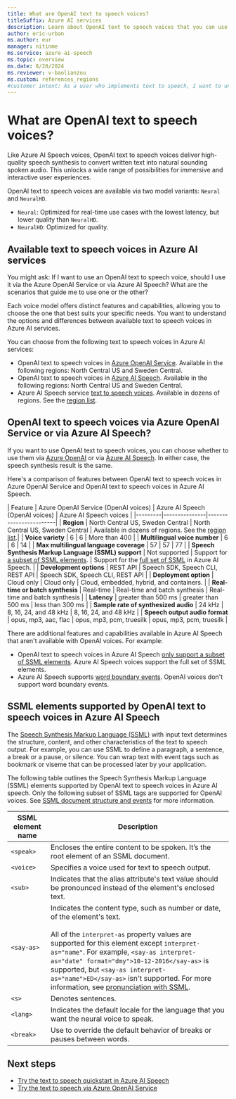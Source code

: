 ```yaml
---
title: What are OpenAI text to speech voices?
titleSuffix: Azure AI services
description: Learn about OpenAI text to speech voices that you can use with speech synthesis.
author: eric-urban
ms.author: eur
manager: nitinme
ms.service: azure-ai-speech
ms.topic: overview
ms.date: 8/20/2024
ms.reviewer: v-baolianzou
ms.custom: references_regions
#customer intent: As a user who implements text to speech, I want to understand the options and differences between available OpenAI text to speech voices in Azure AI services.
---
```


# What are OpenAI text to speech voices? 

Like Azure AI Speech voices, OpenAI text to speech voices deliver high-quality speech synthesis to convert written text into natural sounding spoken audio. This unlocks a wide range of possibilities for immersive and interactive user experiences. 

OpenAI text to speech voices are available via two model variants: `Neural` and `NeuralHD`.

- `Neural`: Optimized for real-time use cases with the lowest latency, but lower quality than `NeuralHD`.
- `NeuralHD`: Optimized for quality.

## Available text to speech voices in Azure AI services

You might ask: If I want to use an OpenAI text to speech voice, should I use it via the Azure OpenAI Service or via Azure AI Speech? What are the scenarios that guide me to use one or the other?

Each voice model offers distinct features and capabilities, allowing you to choose the one that best suits your specific needs. You want to understand the options and differences between available text to speech voices in Azure AI services.

You can choose from the following text to speech voices in Azure AI services:

- OpenAI text to speech voices in [Azure OpenAI Service](../openai/reference.md#text-to-speech). Available in the following regions: North Central US and Sweden Central.
- OpenAI text to speech voices in [Azure AI Speech](./language-support.md?tabs=tts#multilingual-voices). Available in the following regions: North Central US and Sweden Central.
- Azure AI Speech service [text to speech voices](./language-support.md?tabs=tts#prebuilt-neural-voices). Available in dozens of regions. See the [region list](regions.md#speech-service).

## OpenAI text to speech voices via Azure OpenAI Service or via Azure AI Speech?

If you want to use OpenAI text to speech voices, you can choose whether to use them via [Azure OpenAI](../openai/text-to-speech-quickstart.md) or via [Azure AI Speech](./get-started-text-to-speech.md#openai-text-to-speech-voices-in-azure-ai-speech). In either case, the speech synthesis result is the same. 

Here's a comparison of features between OpenAI text to speech voices in Azure OpenAI Service and OpenAI text to speech voices in Azure AI Speech. 

| Feature | Azure OpenAI Service (OpenAI voices) | Azure AI Speech (OpenAI voices) | Azure AI Speech voices |
|---------|---------------|------------------------|
| **Region** | North Central US, Sweden Central | North Central US, Sweden Central | Available in dozens of regions. See the [region list](regions.md#speech-service).|
| **Voice variety** | 6 | 6 | More than 400 |
| **Multilingual voice number** | 6 | 6 | 14 |
| **Max multilingual language coverage** | 57 | 57 | 77 |
| **Speech Synthesis Markup Language (SSML) support** | Not supported | Support for [a subset of SSML elements](#ssml-elements-supported-by-openai-text-to-speech-voices-in-azure-ai-speech). | Support for the [full set of SSML](speech-synthesis-markup-structure.md) in Azure AI Speech. |
| **Development options** | REST API | Speech SDK, Speech CLI, REST API | Speech SDK, Speech CLI, REST API |
| **Deployment option** | Cloud only | Cloud only | Cloud, embedded, hybrid, and containers. |
| **Real-time or batch synthesis** |  Real-time | Real-time and batch synthesis | Real-time and batch synthesis |
| **Latency** | greater than 500 ms | greater than 500 ms | less than 300 ms |
| **Sample rate of synthesized audio** | 24 kHz | 8, 16, 24, and 48 kHz | 8, 16, 24, and 48 kHz |
| **Speech output audio format** | opus, mp3, aac, flac | opus, mp3, pcm, truesilk | opus, mp3, pcm, truesilk |

There are additional features and capabilities available in Azure AI Speech that aren't available with OpenAI voices. For example:
- OpenAI text to speech voices in Azure AI Speech [only support a subset of SSML elements](#ssml-elements-supported-by-openai-text-to-speech-voices-in-azure-ai-speech). Azure AI Speech voices support the full set of SSML elements.
- Azure AI Speech supports [word boundary events](./how-to-speech-synthesis.md#subscribe-to-synthesizer-events). OpenAI voices don't support word boundary events. 


## SSML elements supported by OpenAI text to speech voices in Azure AI Speech

The [Speech Synthesis Markup Language (SSML)](./speech-synthesis-markup.md) with input text determines the structure, content, and other characteristics of the text to speech output. For example, you can use SSML to define a paragraph, a sentence, a break or a pause, or silence. You can wrap text with event tags such as bookmark or viseme that can be processed later by your application.

The following table outlines the Speech Synthesis Markup Language (SSML) elements supported by OpenAI text to speech voices in Azure AI speech. Only the following subset of SSML tags are supported for OpenAI voices. See [SSML document structure and events](speech-synthesis-markup-structure.md) for more information.

| SSML element name | Description |
| --- | --- |
| `<speak>` | Encloses the entire content to be spoken. It’s the root element of an SSML document. |
| `<voice>` | Specifies a voice used for text to speech output. |
| `<sub>` | Indicates that the alias attribute's text value should be pronounced instead of the element's enclosed text. |
| `<say-as>` | Indicates the content type, such as number or date, of the element's text.<br/><br/>All of the `interpret-as` property values are supported for this element except `interpret-as="name"`. For example, `<say-as interpret-as="date" format="dmy">10-12-2016</say-as>` is supported, but `<say-as interpret-as="name">ED</say-as>` isn't supported. For more information, see [pronunciation with SSML](./speech-synthesis-markup-pronunciation.md#say-as-element). |
| `<s>` | Denotes sentences. |
| `<lang>` | Indicates the default locale for the language that you want the neural voice to speak.  |
| `<break>` | Use to override the default behavior of breaks or pauses between words. |

## Next steps

- [Try the text to speech quickstart in Azure AI Speech](get-started-text-to-speech.md#openai-text-to-speech-voices-in-azure-ai-speech)
- [Try the text to speech via Azure OpenAI Service](../openai/text-to-speech-quickstart.md)
